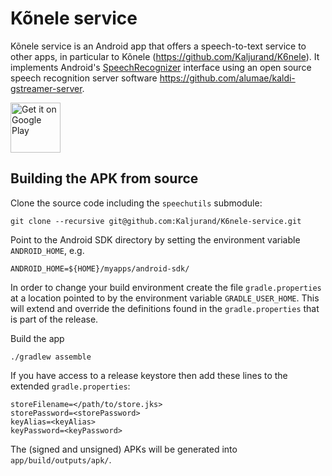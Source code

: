 Kõnele service
==============

Kõnele service is an Android app that offers a speech-to-text service to other apps, in particular to Kõnele (<https://github.com/Kaljurand/K6nele>).
It implements Android's [SpeechRecognizer](http://developer.android.com/reference/android/speech/SpeechRecognizer.html) interface using
an open source speech recognition server software <https://github.com/alumae/kaldi-gstreamer-server>.

[<img src="https://play.google.com/intl/en_us/badges/images/generic/en-play-badge.png"
     alt="Get it on Google Play"
     height="80">](https://play.google.com/store/apps/details?id=ee.ioc.phon.android.k6neleservice)

Building the APK from source
----------------------------

Clone the source code including the `speechutils` submodule:

    git clone --recursive git@github.com:Kaljurand/K6nele-service.git


Point to the Android SDK directory by setting the environment variable
`ANDROID_HOME`, e.g.

    ANDROID_HOME=${HOME}/myapps/android-sdk/

In order to change your build environment create the file `gradle.properties`
at a location pointed to by the environment variable `GRADLE_USER_HOME`.
This will extend and override the definitions found in the `gradle.properties`
that is part of the release.

Build the app

    ./gradlew assemble

If you have access to a release keystore then add these lines to the extended `gradle.properties`:

    storeFilename=</path/to/store.jks>
    storePassword=<storePassword>
    keyAlias=<keyAlias>
    keyPassword=<keyPassword>

The (signed and unsigned) APKs will be generated into `app/build/outputs/apk/`.
